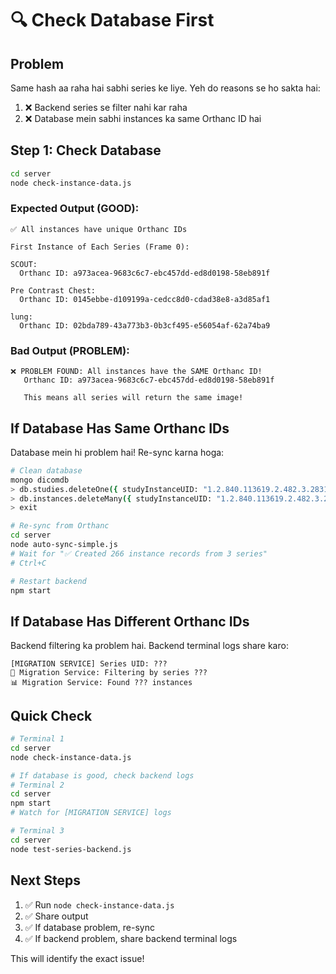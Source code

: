 # 🔍 Check Database First

## Problem

Same hash aa raha hai sabhi series ke liye. Yeh do reasons se ho sakta hai:

1. ❌ Backend series se filter nahi kar raha
2. ❌ Database mein sabhi instances ka same Orthanc ID hai

## Step 1: Check Database

```bash
cd server
node check-instance-data.js
```

### Expected Output (GOOD):

```
✅ All instances have unique Orthanc IDs

First Instance of Each Series (Frame 0):

SCOUT:
  Orthanc ID: a973acea-9683c6c7-ebc457dd-ed8d0198-58eb891f
  
Pre Contrast Chest:
  Orthanc ID: 0145ebbe-d109199a-cedcc8d0-cdad38e8-a3d85af1
  
lung:
  Orthanc ID: 02bda789-43a773b3-0b3cf495-e56054af-62a74ba9
```

### Bad Output (PROBLEM):

```
❌ PROBLEM FOUND: All instances have the SAME Orthanc ID!
   Orthanc ID: a973acea-9683c6c7-ebc457dd-ed8d0198-58eb891f
   
   This means all series will return the same image!
```

## If Database Has Same Orthanc IDs

Database mein hi problem hai! Re-sync karna hoga:

```bash
# Clean database
mongo dicomdb
> db.studies.deleteOne({ studyInstanceUID: "1.2.840.113619.2.482.3.2831195393.851.1709524269.885" })
> db.instances.deleteMany({ studyInstanceUID: "1.2.840.113619.2.482.3.2831195393.851.1709524269.885" })
> exit

# Re-sync from Orthanc
cd server
node auto-sync-simple.js
# Wait for "✅ Created 266 instance records from 3 series"
# Ctrl+C

# Restart backend
npm start
```

## If Database Has Different Orthanc IDs

Backend filtering ka problem hai. Backend terminal logs share karo:

```
[MIGRATION SERVICE] Series UID: ???
🎯 Migration Service: Filtering by series ???
📊 Migration Service: Found ??? instances
```

## Quick Check

```bash
# Terminal 1
cd server
node check-instance-data.js

# If database is good, check backend logs
# Terminal 2
cd server
npm start
# Watch for [MIGRATION SERVICE] logs

# Terminal 3
cd server
node test-series-backend.js
```

## Next Steps

1. ✅ Run `node check-instance-data.js`
2. ✅ Share output
3. ✅ If database problem, re-sync
4. ✅ If backend problem, share backend terminal logs

This will identify the exact issue!
